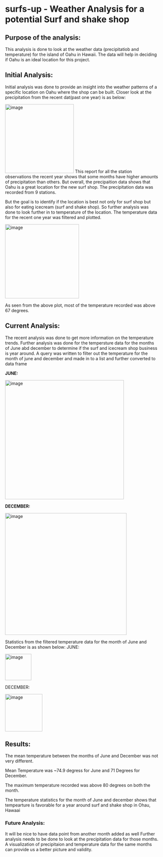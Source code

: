# surfs-up - Weather Analysis for a potential Surf and shake shop 

## Purpose of the analysis:
This analysis is done to look at the weather data (precipitatiob and temperature) for the island of Oahu in Hawaii. The data will help in deciding if Oahu is an ideal location for this project.


## Initial Analysis:
Initial analysis was done to provide an insight into the weather patterns of a specific location on Oahu where the shop can be built. Closer look at the precipitation from the recent dat(past one year) is as below:

<img width="225" alt="image" src="https://user-images.githubusercontent.com/94877067/155910794-43f4fe8e-8455-4ab3-b208-b61204c244fd.png">
This report for all the station observations the recent year shows that some months have higher amounts of precipitation than others. But overall, the precipaition data shows that Oahu is a great location for the new surf shop. The precipitation data was recorded from 9 stations.

But the goal is to identify if the location is best not only for surf shop but also for eating icecream (surf and shake shop). So further analysis was done to look further in to temperature of the location. The temperature data for the recent one year was filtered and plotted.

<img width="242" alt="image" src="https://user-images.githubusercontent.com/94877067/155911365-24bf3a17-22f5-46ad-9a95-325b9c752528.png">

As seen from the above plot, most of the temperature recorded was above 67 degrees.

## Current Analysis:
The recent analysis was done to get more information on the temperature trends. Further analysis was done for the tempersture data for the months of June abd december to determine if the surf and icecream shop business is year around.
A query was written to filter out the temperature for the month of june and december and made in to a list and further converted to data frame

**JUNE:**

<img width="389" alt="image" src="https://user-images.githubusercontent.com/94877067/155911744-35a4992f-26a8-4d80-be7e-9926662fbfcd.png">

**DECEMBER:**

<img width="398" alt="image" src="https://user-images.githubusercontent.com/94877067/155911887-3d8a866d-2568-4b0c-b2fa-282fd6060229.png">

Statistics from the filtered temperature data for the month of June and December is as shown below:
JUNE:

<img width="86" alt="image" src="https://user-images.githubusercontent.com/94877067/155912053-4574e9c2-f12e-483d-80e8-6f9e9685ea97.png">


DECEMBER:

<img width="122" alt="image" src="https://user-images.githubusercontent.com/94877067/155912026-8d786888-643f-4816-9535-e636164186cd.png">

## Results:
The mean temperature between the months of June and December was not very different.

Mean Temperature was ~74.9 degress for June and 71 Degrees for December.

The maximum temperature recorded was above 80 degrees on both the month.

The temperature statistics for the month of June and december shows that tempearture is favorable for a year around surf and shake shop in Ohau, Hawaai

### Future Analysis:
It will be nice to have data point from another month added as well
Further analysis needs to be done  to look at the precipitation data for those months.
A visualization  of precipitaion and temperature data for the same months can provide us a better picture and validity.






